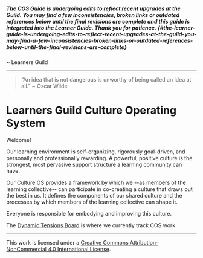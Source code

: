 ##### The COS Guide is undergoing edits to reflect recent upgrades at the Guild. You may find a few inconsistencies, broken links or outdated references below until the final revisions are complete and this guide is integrated into the Learner Guide. Thank you for patience. {#the-learner-guide-is-undergoing-edits-to-reflect-recent-upgrades-at-the-guild-you-may-find-a-few-inconsistencies-broken-links-or-outdated-references-below-until-the-final-revisions-are-complete}

~ Learners Guild

---

> “An idea that is not dangerous is unworthy of being called an idea at all.” ~ Oscar Wilde

# Learners Guild Culture Operating System

Welcome!

Our learning environment is self-organizing, rigorously goal-driven, and personally and professionally rewarding. A powerful, positive culture is the strongest, most pervasive support structure a learning community can have.

Our Culture OS provides a framework by which we --as members of the learning collective-- can participate in co-creating a culture that draws out the best in us. It defines the components of our shared culture and the processes by which members of the learning collective can shape it.

Everyone is responsible for embodying and improving this culture.

The [Dynamic Tensions Board](https://docs.google.com/spreadsheets/d/1kTIV5f3U12BuIRzlgTiETbE0OTMRWiAtKgXdROvLcAY/edit#gid=0) is where we currently track COS work.

---



This work is licensed under a [Creative Commons Attribution-NonCommercial 4.0 International License](http://creativecommons.org/licenses/by-nc/4.0/).

